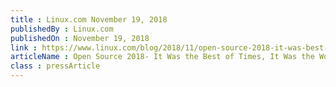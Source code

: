```yaml
---
title : Linux.com November 19, 2018
publishedBy : Linux.com
publishedOn : November 19, 2018
link : https://www.linux.com/blog/2018/11/open-source-2018-it-was-best-times-it-was-worst-times
articleName : Open Source 2018- It Was the Best of Times, It Was the Worst of Times
class : pressArticle
---
```

